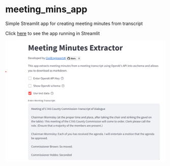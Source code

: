 # meeting_mins_app
Simple Streamlit app for creating meeting minutes from transcript

Click [here](https://meeting-minutes-summary.streamlit.app/) to see the app running in Streamlit

![](meeting_mins_app.png)